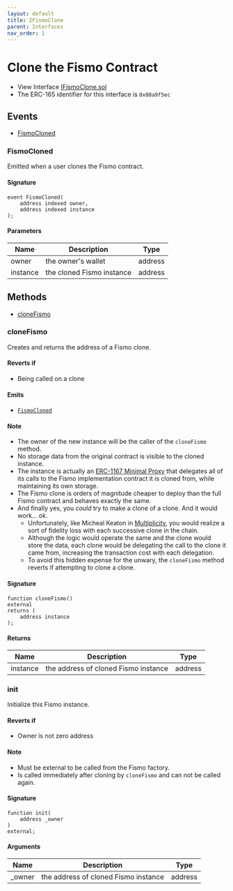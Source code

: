 ```yaml
---
layout: default
title: IFismoClone
parent: Interfaces
nav_order: 1
---
```

# Clone the Fismo Contract
* View Interface [IFismoClone.sol](https://github.com/cliffhall/Fismo/blob/main/contracts/interfaces/IFismoClone.sol)
* The ERC-165 identifier for this interface is `0x08a9f5ec`

## Events
* [FismoCloned](#fismocloned)

### FismoCloned
Emitted when a user clones the Fismo contract.

#### Signature
```solidity
event FismoCloned(
    address indexed owner, 
    address indexed instance
);
```
#### Parameters

| Name     | Description               | Type                     |
|----------|---------------------------|--------------------------|
| owner    | the owner's wallet        | address                  | 
| instance | the cloned Fismo instance | address                  |

## Methods
* [cloneFismo](#clonefismo)

### cloneFismo
Creates and returns the address of a Fismo clone.

#### Reverts if
* Being called on a clone 

#### Emits
* [`FismoCloned`](#fismocloned)

#### Note
* The owner of the new instance will be the caller of the `cloneFismo` method.
* No storage data from the original contract is visible to the cloned instance.
* The instance is actually an [ERC-1167 Minimal Proxy](https://eips.ethereum.org/EIPS/eip-1167) that delegates all of its calls to the Fismo implementation contract it is cloned from, while maintaining its own storage. 
* The Fismo clone is orders of magnitude cheaper to deploy than the full Fismo contract and behaves exactly the same. 
* And finally yes, you *could* try to make a clone of a clone. And it would work... ok. 
  * Unfortunately, like Micheal Keaton in [Multiplicity](https://en.wikipedia.org/wiki/Multiplicity_(film)), you would realize a sort of fidelity loss with each successive clone in the chain. 
  * Although the logic would operate the same and the clone would store the data, each clone would be delegating the call to the clone it came from, increasing the transaction cost with each delegation.
  * To avoid this hidden expense for the unwary, the `cloneFismo` method reverts if attempting to clone a clone.

#### Signature
```solidity
function cloneFismo() 
external 
returns (
    address instance
);
```

#### Returns

| Name     | Description                          | Type    |
|----------|--------------------------------------|---------|
| instance | the address of cloned Fismo instance | address |


### init
Initialize this Fismo instance.

#### Reverts if
* Owner is not zero address

#### Note
* Must be external to be called from the Fismo factory.
* Is called immediately after cloning by `cloneFismo` and can not be called again.

#### Signature
```solidity
function init(
    address _owner
) 
external;
```

#### Arguments

| Name     | Description                          | Type    |
|----------|--------------------------------------|---------|
| _owner | the address of cloned Fismo instance | address |